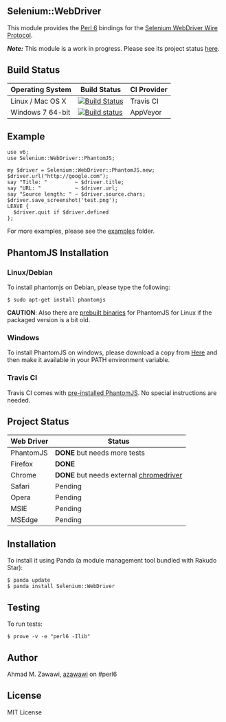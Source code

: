 ## Selenium::WebDriver

This module provides the [Perl 6](http://perl6.org) bindings for the [Selenium WebDriver Wire Protocol](https://github.com/SeleniumHQ/selenium/wiki/JsonWireProtocol).

***Note:*** This module is a work in progress. Please see its project status [here](https://github.com/azawawi/perl6-selenium-webdriver/blob/master/README.md#project-status).

## Build Status

| Operating System  |   Build Status  | CI Provider |
| ----------------- | --------------- | ----------- |
| Linux / Mac OS X  | [![Build Status](https://travis-ci.org/azawawi/perl6-selenium-webdriver.svg?branch=master)](https://travis-ci.org/azawawi/perl6-selenium-webdriver)  | Travis CI |
| Windows 7 64-bit  | [![Build status](https://ci.appveyor.com/api/projects/status/github/azawawi/perl6-selenium-webdriver?svg=true)](https://ci.appveyor.com/project/azawawi/perl6-selenium-webdriver/branch/master)  | AppVeyor |

## Example

```Perl6
use v6;
use Selenium::WebDriver::PhantomJS;

my $driver = Selenium::WebDriver::PhantomJS.new;
$driver.url("http://google.com");
say "Title: "         ~ $driver.title;
say "URL: "           ~ $driver.url;
say "Source length: " ~ $driver.source.chars;
$driver.save_screenshot('test.png');
LEAVE {
  $driver.quit if $driver.defined
};
```

For more examples, please see the [examples](examples) folder.

## PhantomJS Installation

### Linux/Debian

To install phantomjs on Debian, please type the following:
```
$ sudo apt-get install phantomjs
```

**CAUTION**: Also there are [prebuilt binaries](
https://bitbucket.org/ariya/phantomjs/downloads) for PhantomJS for Linux if the packaged version is a bit old.

### Windows

To install PhantomJS on windows, please download a copy from
[Here](http://phantomjs.org/) and then make it available in your PATH environment
variable.

### Travis CI

Travis CI comes with [pre-installed PhantomJS](
http://docs.travis-ci.com/user/gui-and-headless-browsers/#Using-PhantomJS).
No special instructions are needed.

## Project Status

| Web Driver    | Status        |
| ------------- | ------------- |
| PhantomJS     | **DONE** but needs more tests |
| Firefox       | **DONE** |
| Chrome        | **DONE** but needs external [chromedriver](https://sites.google.com/a/chromium.org/chromedriver/) |
| Safari        | Pending       |
| Opera         | Pending       |
| MSIE          | Pending       |
| MSEdge        | Pending       |

## Installation

To install it using Panda (a module management tool bundled with Rakudo Star):

```
$ panda update
$ panda install Selenium::WebDriver
```

## Testing

To run tests:

```
$ prove -v -e "perl6 -Ilib"
```

## Author

Ahmad M. Zawawi, [azawawi](https://github.com/azawawi/) on #perl6

## License

MIT License
